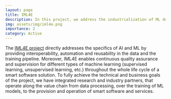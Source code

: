```yaml
---
layout: page
title: IML4E
description: In this project, we address the industrialization of ML development and operations, the IML4E project develops the IML4E framework, covering methods, techniques and tools that are dedicated to deliver and maintain high quality smart software in efficient, scalable and manageable processes.
img: assets/img/iml4e.png
importance: 2
category: Active
---
```

 The [IML4E project](https://iml4e.org/) directly addresses the specifics of AI and ML by providing interoperability, automation and reusability in the data and the training pipeline. Moreover, IML4E enables continuous quality assurance and supervision for different types of machine learning (supervised learning, unsupervised learning, etc.) throughout the whole life cycle of a smart software solution. To fully achieve the technical and business goals of the project, we have integrated research and industry partners, that operate along the value chain from data processing, over the training of ML models, to the provision and operation of smart software and services.
